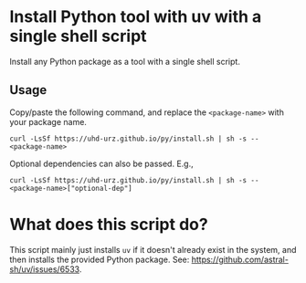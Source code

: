 # Install Python tool with uv with a single shell script

Install any Python package as a tool with a single shell script.

## Usage

Copy/paste the following command, and replace the `<package-name>` with your package name.

```shell
curl -LsSf https://uhd-urz.github.io/py/install.sh | sh -s -- <package-name>
```

Optional dependencies can also be passed. E.g.,

```shell
curl -LsSf https://uhd-urz.github.io/py/install.sh | sh -s -- <package-name>["optional-dep"]
```

# What does this script do?

This script mainly just installs `uv` if it doesn't already exist in the system, and then installs the provided
Python package. See: https://github.com/astral-sh/uv/issues/6533.
